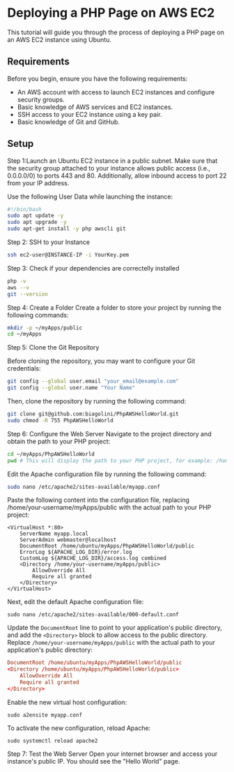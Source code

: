 # Deploying a PHP Page on AWS EC2

This tutorial will guide you through the process of deploying a PHP page on an AWS EC2 instance using Ubuntu.

## Requirements

Before you begin, ensure you have the following requirements:

- An AWS account with access to launch EC2 instances and configure security groups.
- Basic knowledge of AWS services and EC2 instances.
- SSH access to your EC2 instance using a key pair.
- Basic knowledge of Git and GitHub.

## Setup

Step 1:Launch an Ubuntu EC2 instance in a public subnet.
Make sure that the security group attached to your instance allows public access (i.e., 0.0.0.0/0) to ports 443 and 80. Additionally, allow inbound access to port 22 from your IP address.

Use the following User Data while launching the instance:

```bash
#!/bin/bash
sudo apt update -y
sudo apt upgrade -y
sudo apt-get install -y php awscli git
```

Step 2: SSH to your Instance

```bash
ssh ec2-user@INSTANCE-IP -i YourKey.pem
```

Step 3: Check if your dependencies are correctelly installed

```bash
php -v
aws --v
git --version
```

Step 4: Create a Folder
Create a folder to store your project by running the following commands:

```bash
mkdir -p ~/myApps/public
cd ~/myApps
```

Step 5: Clone the Git Repository

Before cloning the repository, you may want to configure your Git credentials:

```bash
git config --global user.email "your_email@example.com"
git config --global user.name "Your Name"
```

Then, clone the repository by running the following command:

```bash
git clone git@github.com:biagolini/PhpAWSHelloWorld.git
sudo chmod -R 755 PhpAWSHelloWorld
```

Step 6: Configure the Web Server
Navigate to the project directory and obtain the path to your PHP project:

```bash
cd ~/myApps/PhpAWSHelloWorld
pwd # This will display the path to your PHP project, for example: /home/ubuntu/myApps/PhpAWSHelloWorld
```

Edit the Apache configuration file by running the following command:

```bash
sudo nano /etc/apache2/sites-available/myapp.conf
```

Paste the following content into the configuration file, replacing /home/your-username/myApps/public with the actual path to your PHP project:

```
<VirtualHost *:80>
    ServerName myapp.local
    ServerAdmin webmaster@localhost
    DocumentRoot /home/ubuntu/myApps/PhpAWSHelloWorld/public
    ErrorLog ${APACHE_LOG_DIR}/error.log
    CustomLog ${APACHE_LOG_DIR}/access.log combined
    <Directory /home/your-username/myApps/public>
        AllowOverride All
        Require all granted
    </Directory>
</VirtualHost>
```

Next, edit the default Apache configuration file:

```ssh
sudo nano /etc/apache2/sites-available/000-default.conf
```

Update the `DocumentRoot` line to point to your application's public directory, and add the `<Directory>` block to allow access to the public directory. Replace `/home/your-username/myApps/public` with the actual path to your application's public directory:

```conf
DocumentRoot /home/ubuntu/myApps/PhpAWSHelloWorld/public
<Directory /home/ubuntu/myApps/PhpAWSHelloWorld/public>
    AllowOverride All
    Require all granted
</Directory>
```

Enable the new virtual host configuration:

```ssh
sudo a2ensite myapp.conf
```

To activate the new configuration, reload Apache:

```ssh
sudo systemctl reload apache2
```

Step 7: Test the Web Server
Open your internet browser and access your instance's public IP. You should see the "Hello World" page.

